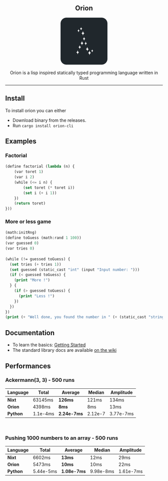 <div align="center">

  Orion
  ---
  <img width="150px" src="assets/logo.png">

  Orion is a lisp inspired statically typed programming language written in Rust

</div>


---

## Install

To install orion you can either

* Download binary from the releases.
* Run `cargo install orion-cli`

## Examples

### Factorial

```lisp
(define factorial (lambda (n) {
    (var toret 1)
    (var i 2)
    (while (<= i n) {
        (set toret (* toret i))
        (set i (+ i 1))
    })
    (return toret)
}))
```

### More or less game

```lisp
(math:initRng)
(define toGuess (math:rand 1 100))
(var guessed 0)
(var tries 0)

(while (!= guessed toGuess) {
  (set tries (+ tries 1))
  (set guessed (static_cast "int" (input "Input number: ")))
  (if (< guessed toGuess) {
    (print "More !")
  } {
    (if (> guessed toGuess) {
      (print "Less !")
    })
  })
})
(print (+ "Well done, you found the number in " (+ (static_cast "string" tries) " tries")))

```

## Documentation

- To learn the basics: [Getting Started](./GETTING_STARTED.md)
- The standard library docs are available [on the wiki](https://github.com/Wafelack/orion-lang/wiki)


## Performances

### Ackermann(3, 3) - 500 runs

| Language |  Total  | Average | Median | Amplitude |
|----------|---------|---------|--------|-----------|
|   **Nixt**   | 63145ms |  **126ms**  |  121ms |   134ms   |
|**Orion** |  4398ms |   **8ms**   |   8ms  |  13ms         |
|**Python**| 1.1e-4ms | **2.24e-7ms** | 2.12e-7 | 3.77e-7ms

<br>

### Pushing 1000 numbers to an array - 500 runs

| Language |  Total  | Average | Median | Amplitude |
|----------|---------|---------|--------|-----------|
|   **Nixt**   | 6602ms |  **13ms**  |  12ms |   29ms   |
|**Orion** |  5473ms |   **10ms**   |   10ms  |  22ms         |
|**Python**| 5.44e-5ms | **1.08e-7ms** | 9.98e-8ms| 1.61e-7ms
